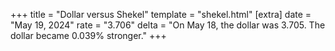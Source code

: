 +++
title = "Dollar versus Shekel"
template = "shekel.html"
[extra]
date = "May 19, 2024"
rate = "3.706"
delta = "On May 18, the dollar was 3.705. The dollar became 0.039% stronger."
+++
